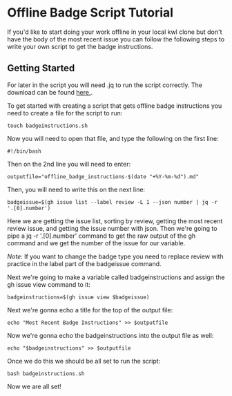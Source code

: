 # Offline Badge Script Tutorial

If you'd like to start doing your work offline in your local kwl clone but don't have the body of the most recent issue you can follow the following steps to write your own script to get the badge instructions.

## Getting Started

For later in the script you will need .jq to run the script correctly. The download can be found [here.](https://cameronnokes.com/blog/working-with-json-in-bash-using-jq/).

To get started with creating a script that gets offline badge instructions you need to create a file for the script to run:
```{toggle}
touch badgeinstructions.sh
```

Now you will need to open that file, and type the following on the first line:
```{toggle}
#!/bin/bash
```

Then on the 2nd line you will need to enter:
```{toggle}
outputfile="offline_badge_instructions-$(date "+%Y-%m-%d").md"
```

Then, you will need to write this on the next line:
```{toggle}
badgeissue=$(gh issue list --label review -L 1 --json number | jq -r '.[0].number')
```
Here we are getting the issue list, sorting by review, getting the most recent review issue, and getting the issue number with json.
Then we're going to pipe a jq -r '.[0].number' command to get the raw output of the gh command and we get the number of the issue for our variable.

*Note*: If you want to change the badge type you need to replace review with practice in the label part of the badgeissue command.


Next we're going to make a variable called badgeinstructions and assign the gh issue view command to it:
```{toggle}
badgeinstructions=$(gh issue view $badgeissue)
```

Next we're gonna echo a title for the top of the output file:
```{toggle}
echo "Most Recent Badge Instructions" >> $outputfile
```

Now we're gonna echo the badgeinstructions into the output file as well:
```{toggle}
echo "$badgeinstructions" >> $outputfile
```

Once we do this we should be all set to run the script:

```{toggle}
bash badgeinstructions.sh
```

Now we are all set!